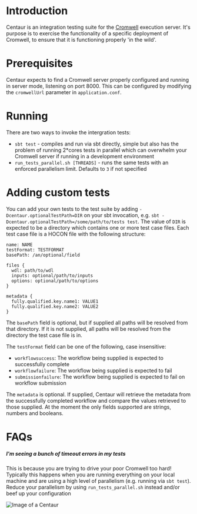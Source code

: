 # Introduction
Centaur is an integration testing suite for the [Cromwell](http://github.com/broadinstitute/cromwell) execution server.  It's purpose is to exercise the functionality of a specific deployment of Cromwell, to ensure that it is functioning properly 'in the wild'.  

# Prerequisites

Centaur expects to find a Cromwell server properly configured and running in server mode, listening on port 8000.  This can be configured by modifying the `cromwellUrl` parameter in `application.conf`.

# Running

There are two ways to invoke the intergration tests:
* `sbt test` - compiles and run via sbt directly, simple but also has the problem of running 2*cores tests in parallel which can overwhelm your Cromwell server if running in a development environment
* `run_tests_parallel.sh [THREADS]` - runs the same tests with an enforced parallelism limit.  Defaults to `3` if not specified

# Adding custom tests

You can add your own tests to the test suite by adding `-Dcentaur.optionalTestPath=DIR` on your sbt invocation, 
e.g. `sbt -Dcentaur.optionalTestPath=/some/path/to/tests test`. The value of `DIR` is expected to be a directory
which contains one or more test case files. Each test case file is a HOCON file with the following structure:
```
name: NAME
testFormat: TESTFORMAT
basePath: /an/optional/field

files {
  wdl: path/to/wdl
  inputs: optional/path/to/inputs
  options: optional/path/to/options
}

metadata {
  fully.qualified.key.name1: VALUE1
  fully.qualified.key.name2: VALUE2
}
```

The `basePath` field is optional, but if supplied all paths will be resolved from that directory. If it is not supplied, all paths will be resolved from the directory the test case file is in.

The `testFormat` field can be one of the following, case insensitive:
* `workflowsuccess`: The workflow being supplied is expected to successfully complete
* `workflowfailure`: The workflow being supplied is expected to fail 
* `submissionfailure`: The workflow being supplied is expected to fail on workflow submission

The `metadata` is optional. If supplied, Centaur will retrieve the metadata from the successfully completed workflow and compare the values retrieved to those supplied. At the moment the only fields supported are strings, numbers and booleans.

# FAQs

##### I'm seeing a bunch of timeout errors in my tests
This is because you are trying to drive your poor Cromwell too hard!  Typically this happens when you are running everything on your local machine and are using a high level of parallelism (e.g. running via `sbt test`).  Reduce your parallelism by using `run_tests_parallel.sh` instead and/or beef up your configuration

![Image of a Centaur](https://upload.wikimedia.org/wikipedia/commons/3/34/Centaur_IV_tank_of_'H'_Troop,_2nd_Battery,_Royal_Marine_Armoured_Support_Group,_13_June_1944._B5457.jpg)

